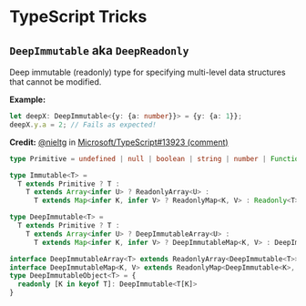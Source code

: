 # TypeScript Tricks

## `DeepImmutable` aka `DeepReadonly`

Deep immutable (readonly) type for specifying multi-level data structures that cannot be modified.

**Example:**

```ts
let deepX: DeepImmutable<{y: {a: number}}> = {y: {a: 1}};
deepX.y.a = 2; // Fails as expected!
```

**Credit:** [@nieltg](https://github.com/nieltg) in [Microsoft/TypeScript#13923 (comment)](https://github.com/Microsoft/TypeScript/issues/13923#issuecomment-402901005)

```ts
type Primitive = undefined | null | boolean | string | number | Function

type Immutable<T> =
  T extends Primitive ? T :
    T extends Array<infer U> ? ReadonlyArray<U> :
      T extends Map<infer K, infer V> ? ReadonlyMap<K, V> : Readonly<T>

type DeepImmutable<T> =
  T extends Primitive ? T :
    T extends Array<infer U> ? DeepImmutableArray<U> :
      T extends Map<infer K, infer V> ? DeepImmutableMap<K, V> : DeepImmutableObject<T>

interface DeepImmutableArray<T> extends ReadonlyArray<DeepImmutable<T>> {}
interface DeepImmutableMap<K, V> extends ReadonlyMap<DeepImmutable<K>, DeepImmutable<V>> {}
type DeepImmutableObject<T> = {
  readonly [K in keyof T]: DeepImmutable<T[K]>
}
```
